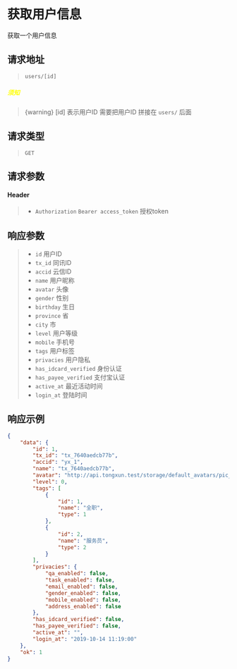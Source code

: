 # 获取用户信息

获取一个用户信息

## 请求地址

> `users/[id]`

##### <font color="yellow">须知</font>

> {warning} [id] 表示用户ID 需要把用户ID 拼接在 `users/` 后面

## 请求类型

> `GET`

## 请求参数

#### Header

> - `Authorization` `Bearer access_token` 授权token

## 响应参数

> - `id` 用户ID
> - `tx_id` 同讯ID
> - `accid` 云信ID
> - `name` 用户昵称
> - `avatar` 头像
> - `gender` 性别
> - `birthday` 生日
> - `province` 省
> - `city` 市
> - `level` 用户等级
> - `mobile` 手机号
> - `tags` 用户标签
> - `privacies` 用户隐私
> - `has_idcard_verified` 身份认证
> - `has_payee_verified` 支付宝认证
> - `active_at` 最近活动时间
> - `login_at` 登陆时间

## 响应示例

```json
{
    "data": {
        "id": 1,
        "tx_id": "tx_7640aedcb77b",
        "accid": "yx_1",
        "name": "tx_7640aedcb77b",
        "avatar": "http://api.tongxun.test/storage/default_avatars/pic_020.jpg",
        "level": 0,
        "tags": [
            {
                "id": 1,
                "name": "全职",
                "type": 1
            },
            {
                "id": 2,
                "name": "服务员",
                "type": 2
            }
        ],
        "privacies": {
            "qa_enabled": false,
            "task_enabled": false,
            "email_enabled": false,
            "gender_enabled": false,
            "mobile_enabled": false,
            "address_enabled": false
        },
        "has_idcard_verified": false,
        "has_payee_verified": false,
        "active_at": "",
        "login_at": "2019-10-14 11:19:00"
    },
    "ok": 1
}
```